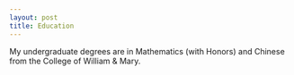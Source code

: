 ```yaml
---
layout: post
title: Education
---
```


<!-- ## Education  -->
My undergraduate degrees are in Mathematics (with Honors) and Chinese from the College of William & Mary.
